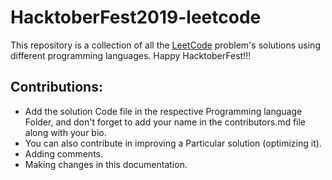 # HacktoberFest2019-leetcode
This repository is a collection of all the [LeetCode](http://leetcode.com) problem's solutions using different programming languages. Happy HacktoberFest!!!

## Contributions:
* Add the solution Code file in the respective Programming language Folder, and don't forget to add your name in the contributors.md file along with your bio.
* You can also contribute in improving a Particular solution (optimizing it).
* Adding comments.
* Making changes in this documentation.
